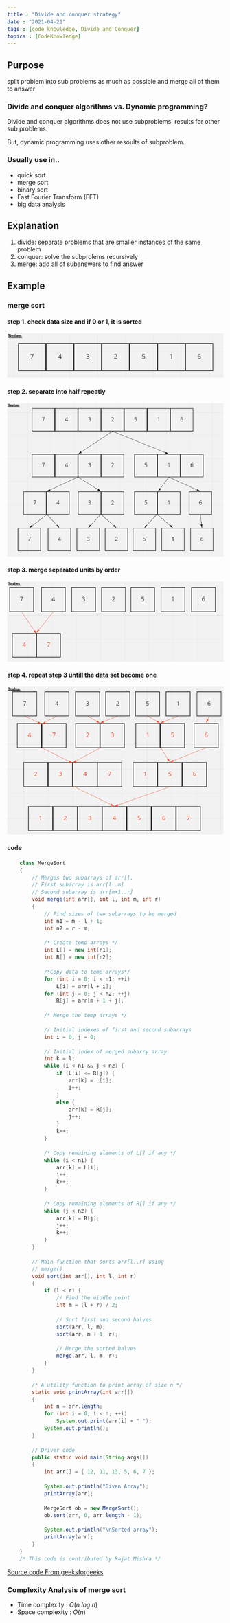 ```yaml
---
title : "Divide and conquer strategy"
date : "2021-04-21"
tags : [code knowledge, Divide and Conquer]
topics : [CodeKnowledge]
---
```


## Purpose

split problem into sub problems as much as possible and merge all of them to answer

### Divide and conquer algorithms vs. Dynamic programming?

Divide and conquer algorithms does not use subproblems' results for other sub problems.

But, dynamic programming uses other resoults of subproblem.

### Usually use in..

- quick sort
- merge sort
- binary sort
- Fast Fourier Transform (FFT)
- big data analysis

## Explanation

1. divide: separate problems that are smaller instances of the same problem
2. conquer: solve the subprolems recursively
3. merge: add all of subanswers to find answer

## Example

### merge sort

#### step 1. check data size and if 0 or 1, it is sorted

![](https://raw.githubusercontent.com/eunhanlee/img/main/0006.png)

#### step 2. separate into half repeatly

![](https://raw.githubusercontent.com/eunhanlee/img/main/0007.png)

#### step 3. merge separated units by order

![](https://raw.githubusercontent.com/eunhanlee/img/main/0008.png)

#### step 4. repeat step 3 untill the data set become one

![](https://raw.githubusercontent.com/eunhanlee/img/main/0009.png)

#### code
```java
    class MergeSort
    {
        // Merges two subarrays of arr[].
        // First subarray is arr[l..m]
        // Second subarray is arr[m+1..r]
        void merge(int arr[], int l, int m, int r)
        {
            // Find sizes of two subarrays to be merged
            int n1 = m - l + 1;
            int n2 = r - m;

            /* Create temp arrays */
            int L[] = new int[n1];
            int R[] = new int[n2];

            /*Copy data to temp arrays*/
            for (int i = 0; i < n1; ++i)
                L[i] = arr[l + i];
            for (int j = 0; j < n2; ++j)
                R[j] = arr[m + 1 + j];

            /* Merge the temp arrays */

            // Initial indexes of first and second subarrays
            int i = 0, j = 0;

            // Initial index of merged subarry array
            int k = l;
            while (i < n1 && j < n2) {
                if (L[i] <= R[j]) {
                    arr[k] = L[i];
                    i++;
                }
                else {
                    arr[k] = R[j];
                    j++;
                }
                k++;
            }

            /* Copy remaining elements of L[] if any */
            while (i < n1) {
                arr[k] = L[i];
                i++;
                k++;
            }

            /* Copy remaining elements of R[] if any */
            while (j < n2) {
                arr[k] = R[j];
                j++;
                k++;
            }
        }

        // Main function that sorts arr[l..r] using
        // merge()
        void sort(int arr[], int l, int r)
        {
            if (l < r) {
                // Find the middle point
                int m = (l + r) / 2;

                // Sort first and second halves
                sort(arr, l, m);
                sort(arr, m + 1, r);

                // Merge the sorted halves
                merge(arr, l, m, r);
            }
        }

        /* A utility function to print array of size n */
        static void printArray(int arr[])
        {
            int n = arr.length;
            for (int i = 0; i < n; ++i)
                System.out.print(arr[i] + " ");
            System.out.println();
        }

        // Driver code
        public static void main(String args[])
        {
            int arr[] = { 12, 11, 13, 5, 6, 7 };

            System.out.println("Given Array");
            printArray(arr);

            MergeSort ob = new MergeSort();
            ob.sort(arr, 0, arr.length - 1);

            System.out.println("\nSorted array");
            printArray(arr);
        }
    }
    /* This code is contributed by Rajat Mishra */

```

[Source code From geeksforgeeks](https://www.geeksforgeeks.org/java-program-for-merge-sort/)

### Complexity Analysis of merge sort

- Time complexity : $O(n\ log\ n)$
- Space complexity : $O(n)$
```
